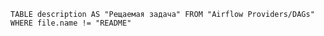 ```dataview
TABLE description AS "Рещаемая задача" FROM "Airflow Providers/DAGs"
WHERE file.name != "README"
```


